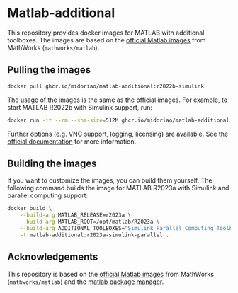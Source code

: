# Matlab-additional

This repository provides docker images for MATLAB with additional toolboxes. The images are based on the [official Matlab images](https://hub.docker.com/r/mathworks/matlab) from MathWorks (`mathworks/matlab`).

## Pulling the images

```bash
docker pull ghcr.io/midoriao/matlab-additional:r2022b-simulink
```

The usage of the images is the same as the official images. For example, to start MATLAB R2022b with Simulink support, run:

```bash
docker run -it --rm --shm-size=512M ghcr.io/midoriao/matlab-additional:r2022b-simulink
```

Further options (e.g. VNC support, logging, licensing) are available. See the [official documentation](https://hub.docker.com/r/mathworks/matlab) for more information.

## Building the images

If you want to customize the images, you can build them yourself. The following command builds the image for MATLAB R2023a with Simulink and parallel computing support:

```bash
docker build \
    --build-arg MATLAB_RELEASE=r2023a \
    --build-arg MATLAB_ROOT=/opt/matlab/R2023a \
    --build-arg ADDITIONAL_TOOLBOXES="Simulink Parallel_Computing_Toolbox" \
    -t matlab-additional:r2023a-simulink-parallel .
```

## Acknowledgements

This repository is based on the [official Matlab images](https://hub.docker.com/r/mathworks/matlab) from MathWorks (`mathworks/matlab`) and the [matlab package manager](https://github.com/mathworks-ref-arch/matlab-dockerfile/blob/main/MPM.md).
